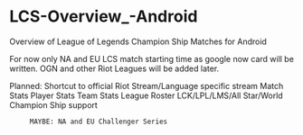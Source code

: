 # LCS-Overview_-Android
Overview of League of Legends Champion Ship Matches for Android

For now only NA and EU LCS match starting time as google now card will be written.
OGN and other Riot Leagues will be added later.


Planned: Shortcut to official Riot Stream/Language specific stream
         Match Stats
         Player Stats
         Team Stats
         League Roster
         LCK/LPL/LMS/All Star/World Champion Ship support
         
         MAYBE: NA and EU Challenger Series

